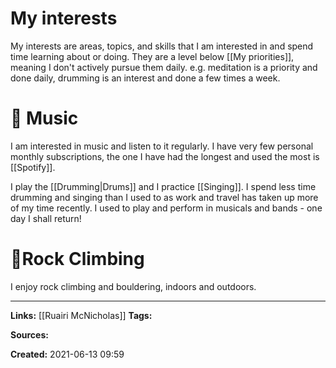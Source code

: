 # My interests
My interests are areas, topics, and skills that I am interested in and spend time learning about or doing. They are a level below [[My priorities]], meaning I don't actively pursue them daily. e.g. meditation is a priority and done daily, drumming is an interest and done a few times a week.


# 🥁 Music
I am interested in music and listen to it regularly. I have very few personal monthly subscriptions, the one I have had the longest and used the most is [[Spotify]].

I play the [[Drumming|Drums]] and I practice [[Singing]]. I spend less time drumming and singing than I used to as work and travel has taken up more of my time recently. I used to play and perform in musicals and bands - one day I shall return! 


# 🧗Rock Climbing
I enjoy rock climbing and bouldering, indoors and outdoors.






---
**Links:** [[Ruairi McNicholas]]
**Tags:** 

**Sources:**

**Created:** 2021-06-13  09:59